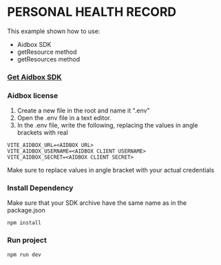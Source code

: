 # PERSONAL HEALTH RECORD

This example shown how to use: 
* Aidbox SDK
* getResource method
* getResources method

### [Get Aidbox SDK](https://github.com/Aidbox/aidbox-sdk-js/blob/main/README.md)

### Aidbox license
1. Create a new file in the root and name it ".env"
2. Open the .env file in a text editor.
3. In the .env file, write the following, replacing the values in angle brackets with real

```dotenv
VITE_AIDBOX_URL=<AIDBOX URL>
VITE_AIDBOX_USERNAME=<AIDBOX CLIENT USERNAME>
VITE_AIDBOX_SECRET=<AIDBOX CLIENT SECRET>
```

Make sure to replace values in angle bracket with your actual credentials

### Install Dependency

Make sure that your SDK archive have the same name as in the package.json

    npm install


### Run project

    npm run dev

